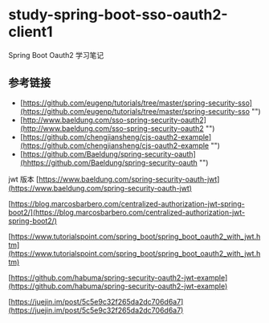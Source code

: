 # study-spring-boot-sso-oauth2-client1 #
Spring Boot Oauth2 学习笔记
## 参考链接 ##
- [https://github.com/eugenp/tutorials/tree/master/spring-security-sso](https://github.com/eugenp/tutorials/tree/master/spring-security-sso "")
- [http://www.baeldung.com/sso-spring-security-oauth2](http://www.baeldung.com/sso-spring-security-oauth2 "")
- [https://github.com/chengjiansheng/cjs-oauth2-example](https://github.com/chengjiansheng/cjs-oauth2-example "")
- [https://github.com/Baeldung/spring-security-oauth](hhttps://github.com/Baeldung/spring-security-oauth "")


jwt 版本
[https://www.baeldung.com/spring-security-oauth-jwt](https://www.baeldung.com/spring-security-oauth-jwt)

[https://blog.marcosbarbero.com/centralized-authorization-jwt-spring-boot2/](https://blog.marcosbarbero.com/centralized-authorization-jwt-spring-boot2/)

[https://www.tutorialspoint.com/spring_boot/spring_boot_oauth2_with_jwt.htm](https://www.tutorialspoint.com/spring_boot/spring_boot_oauth2_with_jwt.htm)

[https://github.com/habuma/spring-security-oauth2-jwt-example](https://github.com/habuma/spring-security-oauth2-jwt-example)

[https://juejin.im/post/5c5e9c32f265da2dc706d6a7](https://juejin.im/post/5c5e9c32f265da2dc706d6a7)